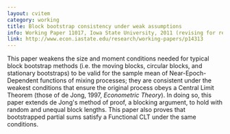 ```yaml
---
layout: cvitem
category: working
title: Block bootstrap consistency under weak assumptions
info: Working Paper 11017, Iowa State University, 2011 (revising for resubmission).
link: http://www.econ.iastate.edu/research/working-papers/p14313
---
```

This paper weakens the size and moment conditions needed for typical
block bootstrap methods (i.e. the moving blocks, circular blocks, and
stationary bootstraps) to be valid for the sample mean of
Near-Epoch-Dependent functions of mixing processes; they are
consistent under the weakest conditions that ensure the original
process obeys a Central Limit Theorem (those of de Jong, 1997,
*Econometric Theory*). In doing so, this paper extends de Jong's method
of proof, a blocking argument, to hold with random and unequal block
lengths. This paper also proves that bootstrapped partial sums satisfy
a Functional CLT under the same conditions.


<!--  LocalWords:  cvitem resubmission de Jong Jong's CLT
 -->
